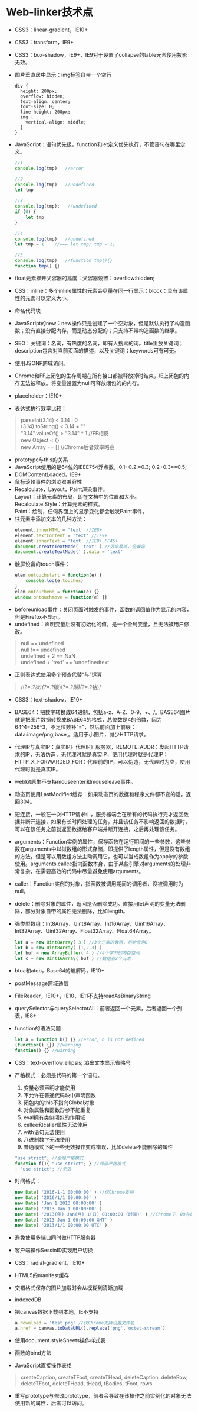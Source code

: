# Web-linker技术点

* CSS3：linear-gradient，IE10+
* CSS3：transform，IE9+
* CSS3：box-shadow，IE9+，IE9对于设置了collapse的table元素使用投影无效。
* 图片垂直居中显示：img标签自带一个空行
  ```less
  div {
    height: 200px;
    overflow: hidden;
    text-align: center;
    font-size: 0;
    line-height: 200px;
    img {
      vertical-align: middle;
    }
  }
  ```

* JavaScript：语句优先级，function和let定义优先执行，不管语句在哪里定义。
  ```js
  //1.
  console.log(tmp)   //error
  
  //2.
  console.log(tmp)   //undefined
  let tmp
  
  //3.
  console.log(tmp);   //undefined
  if (0) {
      let tmp
  }
  
  //4.
  console.log(tmp)   //undefined
  let tmp = 1    //=== let tmp; tmp = 1;
  
  //5.
  console.log(tmp)   //function tmp(){}
  function tmp() {}
  ```
* float元素撑开父容器的高度：父容器设置：overflow:hidden;
* CSS：inline：多个inline属性的元素会尽量在同一行显示；block：具有该属性的元素可以定义大小。
* 命名代码块
* JavaScript的new：new操作只是创建了一个空对象，但是默认执行了构造函数；没有直接分配内存，而是动态分配的；只支持不带构造函数的继承。
* SEO：关键词：名词，有热度的名词，即有人搜索的词。title里放关键词；description包含对当前页面的描述，以及关键词；keywords可有可无。
* 使用JSONP跨域访问。
* Chrome和FF上闭包的生存周期在所有接口都被释放掉时结束，IE上闭包的内存无法被释放。将变量设置为null可释放闭包的的内存。
* placeholder：IE10+
* 表达式执行效率比较：
> parseInt(3.14) < 3.14 | 0  
(3.14).toString() < 3.14 + ""  
"3.14".valueOf() > "3.14" * 1 //FF相反  
new Object < {}  
new Array == [] //Chrome后者效率略高
* prototype与this的关系
* JavaScript使用的是64位的IEEE754浮点数，0.1+0.2!=0.3; 0.2+0.3==0.5;
* DOMContentLoaded，IE9+
* 鼠标滚轮事件的浏览器兼容性
* Recalculate，Layout，Paint渲染事件。  
Layout：计算元素的布局，即在文档中的位置和大小。  
Recalculate Style：计算元素的样式。  
Paint：绘制，任何界面上的显示变化都会触发Paint事件。
* 往元素中添加文本的几种方法：
  ```js
  element.innerHTML = 'text' //IE8+
  element.textContent = 'text' //IE9+
  element.innerText = 'text' //IE8+,FF45+
  document.createTextNode( 'text' ) //效率最高，全兼容
  document.createTextNode('').data = 'text'
  ```
* 触屏设备的touch事件：
  ```js
  elem.ontouchstart = function(e) {
      console.log(e.touches)
  }
  elem.ontouchend = function(e) {}
  window.ontouchmove = function(e) {}
  ```
* beforeunload事件：关闭页面时触发的事件，函数的返回值作为显示的内容，但是Firefox不显示。
* undefined：声明变量后没有初始化的值，是一个全局变量，且无法被用户修改。
> null == undefined  
null !== undefined  
undefined + 2 == NaN  
undefined + 'text' == 'undefinedtext'
* 正则表达式使用多个预查代替“与”运算
> /(?=._?次)(?=._?碳)(?=._?酸)(?=._?钴)/
* CSS3：text-shadow，IE10+
* BASE64：把数字转换成64进制，包括a-z、A-Z、0-9、+、/。BASE64图片就是把图片数据转换成BASE64的格式，总位数是4的倍数，因为64^4=256^3，不足位数补“=”，然后前面加上前缀：data:image/png;base,。适用于小图片，减少HTTP请求。
* 代理IP与真实IP：真实IP》代理IP》服务器，REMOTE_ADDR：发起HTTP请求的IP，无法伪造，无代理时就是真实IP，使用代理时就是代理IP；HTTP_X_FORWARDED_FOR：代理前的IP，可以伪造，无代理时为空，使用代理时就是真实IP。
* webkit原生不支持mouseenter和mouseleave事件。
* 动态页使用LastModified缓存：如果动态页的数据和程序文件都不变的话，返回304。
* 短连接，一般在一次HTTP请求中，服务器端会在所有的代码执行完才返回数据并断开连接，如果有长时间处理的任务，并且该任务不影响返回的数据时，可以在该任务之前就返回数据给客户端并断开连接，之后再处理该任务。
* arguments：Function实例的属性，保存函数在运行期间的一些参数，这些参数在arguments中以拟数组的形式存储，即提供了length属性，但是没有数组的方法，但是可以用数组方法主动调用它，也可以当成数组作为apply的参数使用。arguments.callee指向函数本身，由于某些引擎对arguments的处理非常复杂，在需要高效的代码中尽量避免使用arguments。
* caller：Function实例的对象，指函数被调用期间的调用者，没被调用时为null。
* delete：删除对象的属性，返回是否删除成功。直接用let声明的变量无法删除，部分对象自带的属性无法删除，比如length。
* 强类型数组：Int8Array、Uint8Array、Int16Array、Uint16Array、Int32Array、Uint32Array、Float32Array、Float64Array。
  ```js
  let a = new Uint8Array( 3 ) //3个元素的数组，初始值为0
  let b = new Uint8Array( [1,2,3] )
  let buf = new ArrayBuffer( 4 ) //4个字节的内存空间
  let c = new Uint16Array( buf ) //数组有2个元素
  ```
* btoa和atob，Base64的编解码，IE10+
* postMessage跨域通信
* FileReader，IE10+，IE10、IE11不支持readAsBinaryString
* querySelector与querySelectorAll：前者返回一个元素，后者返回一个列表，IE8+
* function的语法问题
  ```js
  let a = function b() {} //error, b is not defined
  (function() {}) //warning
  function() {} //warning
  ```
* CSS：text-overflow:ellipsis; 溢出文本显示省略号
* 严格模式：必须是代码的第一个语句。
    1. 变量必须声明才能使用
    2. 不允许在普通代码块中声明函数
    3. 闭包内的this不指向Global对象
    4. 对象属性和函数形参不能重复
    5. eval拥有类似闭包的作用域
    6. callee和caller属性无法使用
    7. with语句无法使用
    8. 八进制数字无法使用
    9. 普通模式下的一些无效操作变成错误，比如delete不能删除的属性
    
  ```js
  "use strict"; //全局严格模式
  function f(){ "use strict"; } //局部严格模式
  ; "use strict"; //无效
  ```
* 时间格式：
  ```js
  new Date( '2016-1-1 00:00:00' ) //仅Chrome支持
  new Date( '2016/1/1 00:00:00' )
  new Date( 'Jan 1 2013 00:00:00' )
  new Date( '2013 Jan 1 00:00:00' )
  new Date( '2013(年) Jan(月) 1(日) 00:00:00 (时间)' ) //Chrome下，00与时间之间必须有空格
  new Date( '2013 Jan 1 00:00:00 GMT' )
  new Date( '2013/1/1 00:00:00 UTC' )
  ```
* 避免使用多端口同时做HTTP服务器
* 客户端操作SessinID实现用户切换
* CSS：radial-gradient，IE10+
* HTML5的manifest缓存
* 交错格式保存的图片加载时会从模糊到清晰加载
* indexedDB
* 把canvas数据下载到本地，IE不支持
  ```js
  a.download = 'test.png' //仅Chrome支持设置文件名
  a.href = canvas.toDataURL().replace('png','octet-stream')
  ```
* 使用document.styleSheets操作样式表
* 函数的bind方法
* JavaScript直接操作表格
> createCaption, createTFoot, createTHead, deleteCaption, deleteRow, deleteTFoot, deleteTHead, tHead, tBodies, tFoot, rows
* 重写prototype与修改prototype，前者会导致在该操作之前实例化的对象无法使用新的属性，后者可以访问。
